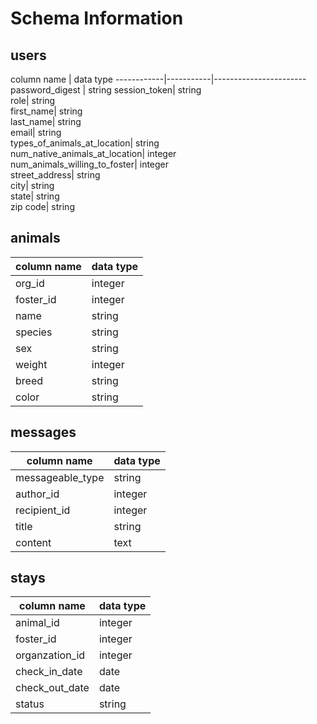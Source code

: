 # Schema Information

## users
column name | data type
------------|-----------|-----------------------
password_digest | string
session_token| string  
role| string  
first_name| string  
last_name| string  
email| string  
types_of_animals_at_location| string  
num_native_animals_at_location| integer  
num_animals_willing_to_foster| integer  
street_address| string  
city| string  
state| string  
zip code| string  



## animals
column name | data type
------------|-----------
org_id | integer
foster_id | integer
name | string
species | string
sex | string
weight | integer
breed | string
color | string

## messages
column name | data type
------------|-----------
messageable_type | string
author_id | integer
recipient_id | integer
title | string
content | text

## stays
column name | data type
------------|-----------
animal_id | integer
foster_id | integer
organzation_id | integer
check_in_date | date
check_out_date | date
status | string
